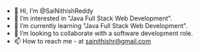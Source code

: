 - 👋 Hi, I’m @SaiNithishReddy
- 👀 I’m interested in "Java Full Stack Web Development".
- 🌱 I’m currently learning "Java Full Stack Web Development".
- 💞️ I’m looking to collaborate with a software development role.
- 📫 How to reach me - at sainithishr@gmail.com

<!---
SaiNithishReddy/SaiNithishReddy is a ✨ special ✨ repository because its `README.md` (this file) appears on your GitHub profile.
You can click the Preview link to take a look at your changes.
--->
